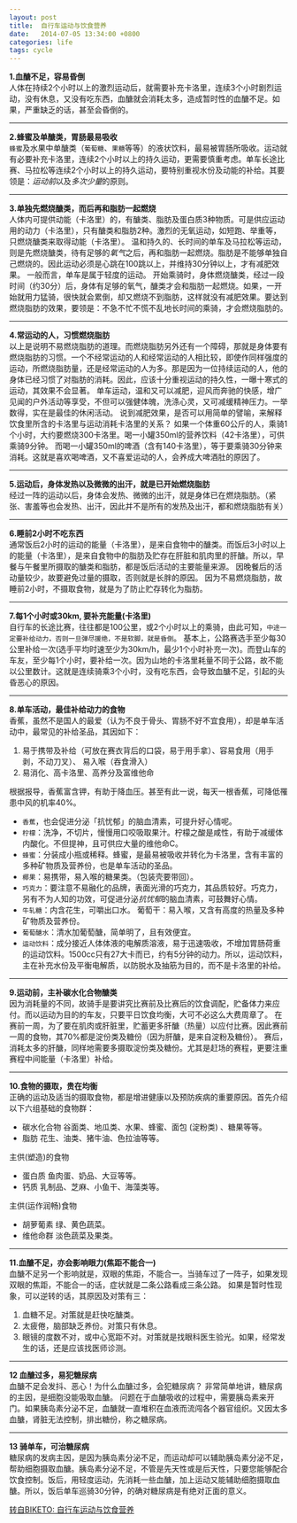 ```yaml
---
layout: post
title:  自行车运动与饮食营养
date:   2014-07-05 13:34:00 +0800
categories: life
tags: cycle
---
```

**1.血醣不足，容易昏倒**  
人体在持续2个小时以上的激烈运动后，就需要补充卡洛里，连续3个小时剧烈运动，没有休息，又没有吃东西，血醣就会消耗太多，造成暂时性的血醣不足。如果，严重缺乏的话，甚至会昏倒的。 


----------


**2.蜂蜜及单醣类，胃肠最易吸收**  
`蜂蜜`及水果中单醣类（`葡萄糖`、`果糖`等等）的液状饮料，最易被胃肠所吸收。运动就有必要补充卡洛里，连续2个小时以上的持久运动，更需要慎重考虑。单车长途比赛、马拉松等连续2个小时以上的持久运动，要特别重视水份及动能的补给。其要领是：*运动前*以及*多次少量*的原则。 


----------


**3.单独先燃烧醣类，而后再和脂肪一起燃烧**  
人体内可提供动能（卡洛里）的，有醣类、脂肪及蛋白质3种物质。可是供应运动用的动力（卡洛里），只有醣类和脂肪2种。激烈的无氧运动，如短跑、举重等，只燃烧醣类来取得动能（卡洛里）。 温和持久的、长时间的单车及马拉松等运动，则是先燃烧醣类，待有足够的*氧气*之后，再和脂肪一起燃烧。脂肪是不能够单独自己燃烧的。因此运动必须是心跳在100跳以上，并维持30分钟以上，才有减肥效果。 
一般而言，单车是属于轻度的运动。 开始乘骑时，身体燃烧醣类，经过一段时间（约30分）后，身体有足够的氧气，醣类才会和脂肪一起燃烧。如果，一开始就用力猛骑，很快就会累倒，却又燃烧不到脂肪，这样就没有减肥效果。要达到燃烧脂肪的效果，要领是：不急不忙不慌不乱地长时间的乘骑，才会燃烧脂肪的。 


----------


**4.常运动的人，习惯燃烧脂肪**  
以上是说明不易燃烧脂肪的道理。而燃烧脂肪另外还有一个障碍，那就是身体要有燃烧脂肪的习惯。一个不经常运动的人和经常运动的人相比较，即使作同样强度的运动，所燃烧脂肪量，还是经常运动的人为多。那是因为一位持续运动的人，他的身体已经习惯了对脂肪的消耗。因此，应该十分重视运动的持久性，一曝十寒式的运动，其效果不会显著。 单车运动，温和又可以减肥，迎风而奔驰的快感，增广见闻的户外活动等享受，不但可以强健体魄，洗涤心灵，又可减缓精神压力。一举数得，实在是最佳的休闲活动。 
说到减肥效果，是否可以用简单的譬喻，来解释饮食里所含的卡洛里与运动消耗卡洛里的关系？ 
如果一个体重60公斤的人，乘骑1个小时，大约要燃烧300卡洛里。喝一小罐350ml的营养饮料（42卡洛里），可供乘骑9分钟。 而喝一小罐350ml的啤酒（含有140卡洛里），等于要乘骑30分钟来消耗。这就是喜欢喝啤酒，又不喜爱运动的人，会养成大啤酒肚的原因了。 


----------


**5.运动后，身体发热以及微微的出汗，就是已开始燃烧脂肪**  
经过一阵的运动以后，身体会发热、微微的出汗，就是身体已在燃烧脂肪。（紧张、害羞等也会发热、出汗，因此并不是所有的发热及出汗，都和燃烧脂肪有关）  


----------


**6.睡前2小时不吃东西**  
通常饭后2小时的运动的能量（卡洛里），是来自食物中的醣类。而饭后3小时以上的能量（卡洛里），是来自食物中的脂肪及贮存在肝脏和肌肉里的肝醣。所以，早餐与午餐里所摄取的醣类和脂肪，都是饭后活动的主要能量来源。   因晚餐后的活动量较少，故要避免过量的摄取，否则就是长胖的原因。   因为不易燃烧脂肪，故睡前2小时，不摄取食物，就是为了防止贮存转化为脂肪。


----------


**7.每1个小时或30km, 要补充能量(卡洛里)**  
自行车的长途比赛，往往都是100公里，或2个小时以上的乘骑，由此可知，`中途一定要补给动力，否则一旦弹尽援绝，不是软脚，就是昏倒`。 基本上，公路赛选手至少每30公里补给一次(选手平均时速至少为30km/h，最少1个小时补充一次)。而登山车的车友，至少每1个小时，要补给一次。因为山地的卡洛里耗量不同于公路，故不能以公里数计。这就是连续骑乘3个小时，没有吃东西，会导致血醣不足，引起的头昏恶心的原因。 


----------


**8.单车活动，最佳补给动力的食物**  
香蕉，虽然不是国人的最爱（认为不良于骨头、胃肠不好不宜食用），却是单车活动中，最常见的补给圣品，其因如下： 

 1. 易于携带及补给（可放在赛衣背后的口袋，易于用手拿）、容易食用（用手剥，不动刀叉）、 易入喉（吞食滑入）
 2. 易消化、高卡洛里、高养分及富维他命

根据报导，香蕉富含钾，有助于降血压。甚至有此一说，每天一根香蕉，可降低罹患中风的机率40%。   

 - `香蕉`，也会促进分泌「抗忧郁」的脑血清素，可提升好心情呢。
 - `柠檬`：洗净，不切片，慢慢用口咬吸取果汁。柠檬之酸是咸性，有助于减缓体内酸化。不但提神，且可供应大量的维他命C。
 - `蜂蜜`：分装成小瓶或稀释。蜂蜜，是最易被吸收并转化为卡洛里，含有丰富的多种矿物质及营养份，也是单车活动的圣品。   
 - `椰果`：易携带，易入喉的糖果类。（包装壳要带回）。
 - `巧克力`：要注意不易融化的品牌，表面光滑的巧克力，其品质较好。巧克力，另有不为人知的功效，可促进分泌*抗忧郁*的脑血清素，可鼓舞好心情。
 - `牛轧糖`：内含花生，可嚼出口水。 葡萄干：易入喉，又含有高度的热量及多种矿物质及营养份。
 - `葡萄醣水`：清水加葡萄醣，简单明了，且有效便宜。
 - `运动饮料`：成分接近人体体液的电解质溶液，易于迅速吸收，不增加胃肠荷重的运动饮料。1500cc只有27大卡而已，约有5分钟的动力。所以，运动饮料，主在补充水份及平衡电解质，以防脱水及抽筋为目的，而不是卡洛里的补给。 


----------


**9.运动前，主补碳水化合物醣类**   
因为消耗量的不同，故骑手是要讲究比赛前及比赛后的饮食调配，贮备体力来应付。而以运动为目的的车友，只要平日饮食均衡，大可不必这么大费周章了。 在赛前一周，为了要在肌肉或肝脏里，贮蓄更多肝醣（热量）以应付比赛。因此赛前一周的食物，其70%都是淀份类及糖份（因为肝醣，是来自淀粉及糖份）。 赛后，消耗太多的肝醣，同样地需要多摄取淀份类及糖份。尤其是赶场的赛程，更要注重赛程中间能量（卡洛里）补给。 

----------

**10.食物的摄取，贵在均衡**  
正确的运动及适当的摄取食物，都是增进健康以及预防疾病的重要原因。首先介绍以下六组基础的食物群： 

 - 碳水化合物 谷面类、地瓜类、水果、蜂蜜、面包 (淀粉类) 、糖果等等。 
 - 脂肪 花生、油类、猪牛油、色拉油等等。 

主供(塑造)的食物 

 - 蛋白质 鱼肉蛋、奶品、大豆等等。 
 - 钙质 乳制品、芝麻、小鱼干、海藻类等。 

主供(运作润畅)食物 

 - 胡萝葡素 绿、黄色蔬菜。 
 - 维他命群 淡色蔬菜及果类。 


----------


**11.血醣不足，亦会影响眼力(焦距不能合一)**  
血醣不足另一个影响就是，双眼的焦距，不能合一。当骑车过了一阵子，如果发现双眼的焦距，不能合一的话，症状就是二条公路看成三条公路。 如果是暂时性现象，可以逆转的话，其原因及对策有三： 

 1. 血糖不足。对策就是赶快吃醣类。
 1. 太疲倦，脑部缺乏养份。对策只有休息。
 1. 眼镜的度数不对，或中心宽距不对。对策就是找眼科医生验光。如果，经常发生的话，还是应该找医师诊测。

----------


**12 血醣过多，易犯糖尿病**  
血醣不足会发抖、恶心！为什么血醣过多，会犯糖尿病？ 非常简单地讲，糖尿病的主因，是细胞没能吸取血醣。   问题在于血醣吸收的过程中，需要胰岛素来开门。如果胰岛素分泌不足，血醣就一直堆积在血液而流闯各个器官组织。又因太多血醣，肾脏无法控制，排出糖份，称之糖尿病。 


----------


**13 骑单车，可治糖尿病**  
糖尿病的发病主因，是因为胰岛素分泌不足，而运动却可以辅助胰岛素分泌不足，帮助细胞摄取血醣。胰岛素分泌不足，不管是先天性或是后天性，只要您能够配合饮食控制。饭后，用轻度运动，先消耗一些血醣，加上运动又能辅助细胞摄取血醣。所以，饭后单车巡骑30分钟，的确对糖尿病是有绝对正面的意义。


[转自BIKETO: 自行车运动与饮食营养][1]


  [1]: http://www.biketo.com/edge/health/16234_1.html
